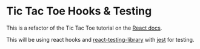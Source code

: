 # Tic Tac Toe Hooks & Testing

This is a refactor of the Tic Tac Toe tutorial on the [React docs](https://reactjs.org/tutorial/tutorial.html).

This will be using react hooks and [react-testing-library](https://testing-library.com/) with [jest](https://jestjs.io/) for testing.
